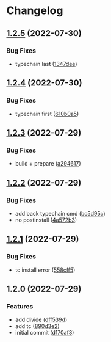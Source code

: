 # Changelog

## [1.2.5](https://github.com/0xshortcake/mylib/compare/v1.2.4...v1.2.5) (2022-07-30)


### Bug Fixes

* typechain last ([1347dee](https://github.com/0xshortcake/mylib/commit/1347dee8059c204948f890b12ce3158a699545f5))

## [1.2.4](https://github.com/0xshortcake/mylib/compare/v1.2.3...v1.2.4) (2022-07-30)


### Bug Fixes

* typechain first ([610b0a5](https://github.com/0xshortcake/mylib/commit/610b0a5ff656b9a378019141e6f46e33b8414ac9))

## [1.2.3](https://github.com/0xshortcake/mylib/compare/v1.2.2...v1.2.3) (2022-07-29)


### Bug Fixes

* build + prepare ([a294617](https://github.com/0xshortcake/mylib/commit/a294617a41aa37f3af481c213744721e762e0393))

## [1.2.2](https://github.com/0xshortcake/mylib/compare/v1.2.1...v1.2.2) (2022-07-29)


### Bug Fixes

* add back typechain cmd ([bc5d95c](https://github.com/0xshortcake/mylib/commit/bc5d95c62fb514ab125232989b8f2967fd7e7397))
* no postinstall ([4a572b3](https://github.com/0xshortcake/mylib/commit/4a572b340e3af997a70fe4375c2f131211c473db))

## [1.2.1](https://github.com/0xshortcake/mylib/compare/v1.2.0...v1.2.1) (2022-07-29)


### Bug Fixes

* tc install error ([558cff5](https://github.com/0xshortcake/mylib/commit/558cff535e769d56c3ecb63b02e53a317bebcd35))

## 1.2.0 (2022-07-29)


### Features

* add divide ([dff539d](https://github.com/0xshortcake/mylib/commit/dff539d0712f18183602abbca1b9457be176187e))
* add tc ([890d3e2](https://github.com/0xshortcake/mylib/commit/890d3e24422bace21da43a1085976249d5a98887))
* initial commit ([d170af3](https://github.com/0xshortcake/mylib/commit/d170af31d898886ffe057927181229c0f7dce1de))
